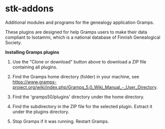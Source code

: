 # stk-addons
Additional modules and programs for the genealogy application Gramps.

These plugins are designed for help Gramps users to make their data compliant to Isotammi, 
which is a national database of Finnish Genealogical Society.

**Installing Gramps plugins**

1. Use the "Clone or download" button above to download a ZIP file containing all plugins.
 
2. Find the Gramps home directory (folder) in your machine, see https://www.gramps-project.org/wiki/index.php/Gramps_5.0_Wiki_Manual_-_User_Directory.

2. Find the 'gramps50/plugins' directory under the home directory.

3. Find the subdirectory in the ZIP file for the selected plugin. Extract it under the plugins directory.

4. Stop Gramps if it was running. Restart Gramps.
